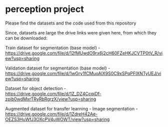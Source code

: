 # perception project
Please find the datasets and the code used from this repository

Since, datasets are large the drive links were given here, from which they can be downloaded:

Train dataset for segmentation (base model) - https://drive.google.com/file/d/12fMUwdO9rx6j2cH60FZeHKJCVTP0tV_R/view?usp=sharing

Validation dataset for segmentation (base model) - https://drive.google.com/file/d/1wGry1fCMuoAlX9S0C9xSPqPFlXNTyUEJ/view?usp=sharing

Dataset for object detection - https://drive.google.com/file/d/1Z_DZ4CcqiDf-zpib0wdMxrTRyRbRgrzX/view?usp=sharing

Augmented dataset for transfer learning - Image segmentation - https://drive.google.com/file/d/1ZdreH42Ae-OEZS3HuWfJ3OXcPV4uWOWT/view?usp=sharing
